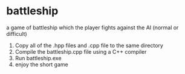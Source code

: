# battleship
a game of battleship which the player fights against the AI (normal or difficult)

1. Copy all of the .hpp files and .cpp file to the same directory
2. Compile the battleship.cpp file using a C++ compiler
3. Run battleship.exe
4. enjoy the short game
